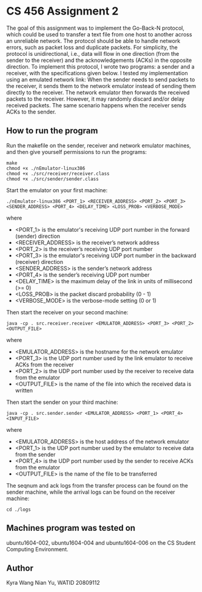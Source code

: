 # CS 456 Assignment 2

The goal of this assignment was to implement the Go-Back-N protocol, which could be used to transfer a text file from one host to another across an unreliable network. The protocol should be able to handle network errors, such as packet loss and duplicate packets. For simplicity, the protocol is unidirectional, i.e., data will flow in one direction (from the sender to the receiver) and the acknowledgements (ACKs) in the opposite direction. To implement this protocol, I wrote two programs: a sender and a receiver, with the specifications given below. I tested my implementation using an emulated network link: When the sender needs to send packets to the receiver, it sends them to the network emulator instead of sending them directly to the receiver. The network emulator then forwards the received packets to the receiver. However, it may randomly discard and/or delay received packets. The same scenario happens when the receiver sends ACKs to the sender.

## How to run the program

Run the makefile on the sender, receiver and network emulator machines, and then give yourself permissions to run the programs:
```
make
chmod +x ./nEmulator-linux386
chmod +x ./src/receiver/receiver.class
chmod +x ./src/sender/sender.class
```
Start the emulator on your first machine:
```
./nEmulator-linux386 <PORT_1> <RECEIVER_ADDRESS> <PORT_2> <PORT_3> <SENDER_ADDRESS> <PORT_4> <DELAY_TIME> <LOSS_PROB> <VERBOSE_MODE>
```
where 
* <PORT_1> is the emulator's receiving UDP port number in the forward (sender) direction
* <RECEIVER_ADDRESS> is the receiver’s network address
* <PORT_2> is the receiver’s receiving UDP port number
* <PORT_3> is the emulator's receiving UDP port number in the backward (receiver) direction
* <SENDER_ADDRESS> is the sender’s network address
* <PORT_4> is the sender’s receiving UDP port number
* <DELAY_TIME> is the maximum delay of the link in units of millisecond (>= 0)
* <LOSS_PROB> is the packet discard probability (0 - 1)
* <VERBOSE_MODE> is the verbose-mode setting (0 or 1)

Then start the receiver on your second machine:
```
java -cp . src.receiver.receiver <EMULATOR_ADDRESS> <PORT_3> <PORT_2> <OUTPUT_FILE>
```
where 
* <EMULATOR_ADDRESS> is the hostname for the network emulator
* <PORT_3> is the UDP port number used by the link emulator to receive ACKs from the receiver
* <PORT_2> is the UDP port number used by the receiver to receive data from the emulator
* <OUTPUT_FILE> is the name of the file into which the received data is written

Then start the sender on your third machine:
```
java -cp . src.sender.sender <EMULATOR_ADDRESS> <PORT_1> <PORT_4> <INPUT_FILE>
```
where 
* <EMULATOR_ADDRESS> is the host address of the network emulator
* <PORT_1> is the UDP port number used by the emulator to receive data from the sender
* <PORT_4> is the UDP port number used by the sender to receive ACKs from the emulator
* <OUTPUT_FILE> is the name of the file to be transferred

The seqnum and ack logs from the transfer process can be found on the sender machine, while the arrival logs can be found on the receiver machine:

```
cd ./logs
```

## Machines program was tested on

ubuntu1604-002, ubuntu1604-004 and ubuntu1604-006 on the CS Student Computing Environment.

## Author

Kyra Wang Nian Yu, WATID 20809112